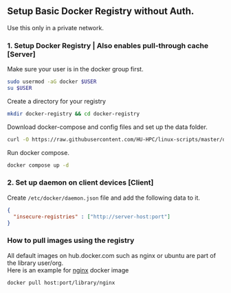 ## Setup Basic Docker Registry without Auth.
Use this only in a private network.

### 1. Setup Docker Registry | Also enables pull-through cache [Server]

Make sure your user is in the docker group first.
```bash
sudo usermod -aG docker $USER
su $USER
```

Create a directory for your registry
```bash
mkdir docker-registry && cd docker-registry
```

Download docker-compose and config files and set up the data folder.
```bash
curl -O https://raw.githubusercontent.com/HU-HPC/linux-scripts/master/docker-registry/setup.sh && chmod +x setup.sh && ./setup.sh
```

Run docker compose.
```bash
docker compose up -d
```
### 2. Set up daemon on client devices [Client]
Create `/etc/docker/daemon.json` file and add the following data to it.

```json
{
  "insecure-registries" : ["http://server-host:port"]
}
```

### How to pull images using the registry

All default images on hub.docker.com such as nginx or ubuntu are part of the library user/org.<br>
Here is an example for [nginx](https://https://hub.docker.com/_/nginx) docker image
```bash
docker pull host:port/library/nginx
```

